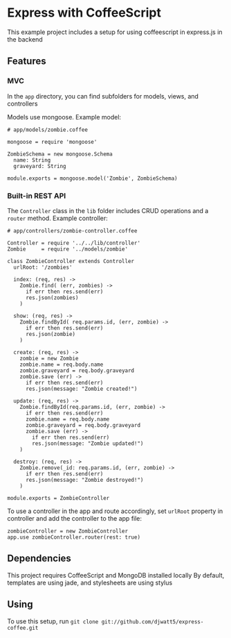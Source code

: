 Express with CoffeeScript
=========================

This example project includes a setup for using coffeescript in express.js in the backend

## Features

### MVC

In the `app` directory, you can find subfolders for models, views, and controllers

Models use mongoose. Example model:
    
    # app/models/zombie.coffee
    
    mongoose = require 'mongoose'

    ZombieSchema = new mongoose.Schema
      name: String
      graveyard: String

    module.exports = mongoose.model('Zombie', ZombieSchema)

### Built-in REST API

The `Controller` class in the `lib` folder includes CRUD operations and a `router` method. Example controller:
    
    # app/controllers/zombie-controller.coffee
    
    Controller = require '../../lib/controller'
    Zombie     = require '../models/zombie'

    class ZombieController extends Controller
      urlRoot: '/zombies'
      
      index: (req, res) ->
        Zombie.find( (err, zombies) ->
          if err then res.send(err)
          res.json(zombies)
        )
      
      show: (req, res) ->
        Zombie.findById( req.params.id, (err, zombie) ->
          if err then res.send(err)
          res.json(zombie)
        )
      
      create: (req, res) ->
        zombie = new Zombie
        zombie.name = req.body.name
        zombie.graveyard = req.body.graveyard
        zombie.save (err) ->
          if err then res.send(err)
          res.json(message: "Zombie created!")
      
      update: (req, res) ->
        Zombie.findById(req.params.id, (err, zombie) ->
          if err then res.send(err)
          zombie.name = req.body.name
          zombie.graveyard = req.body.graveyard
          zombie.save (err) ->
            if err then res.send(err)
            res.json(message: "Zombie updated!")
        )
      
      destroy: (req, res) ->
        Zombie.remove(_id: req.params.id, (err, zombie) ->
          if err then res.send(err)
          res.json(message: "Zombie destroyed!")
        )
    
    module.exports = ZombieController

To use a controller in the app and route accordingly, set `urlRoot` property in controller and add the controller to the app file:
    
    zombieController = new ZombieController
    app.use zombieController.router(rest: true)

## Dependencies

This project requires CoffeeScript and MongoDB installed locally
By default, templates are using jade, and stylesheets are using stylus

## Using

To use this setup, run `git clone git://github.com/djwatt5/express-coffee.git`
